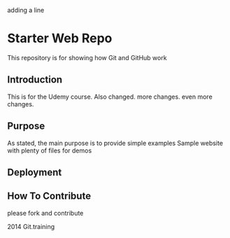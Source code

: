 adding a line
# Starter Web Repo

This repository is for showing how Git and GitHub work

## Introduction

This is for the Udemy course.
Also changed.
more changes.
even more changes.

## Purpose

As stated, the main purpose is to provide simple examples
Sample website with plenty of files for demos

## Deployment

## How To Contribute

please fork and contribute

2014 Git.training
